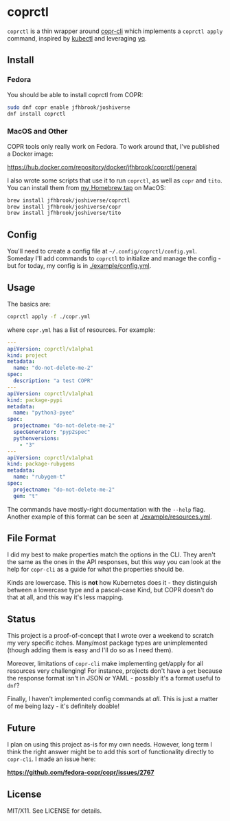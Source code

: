 # coprctl

`coprctl` is a thin wrapper around [copr-cli](https://developer.fedoraproject.org/deployment/copr/copr-cli.html)
which implements a `coprctl apply` command, inspired by [kubectl](https://kubernetes.io/docs/reference/kubectl/)
and leveraging [yq](https://github.com/mikefarah/yq).

## Install

### Fedora

You should be able to install coprctl from COPR:

```bash
sudo dnf copr enable jfhbrook/joshiverse
dnf install coprctl
```

### MacOS and Other

COPR tools only really work on Fedora. To work around that, I've published a
Docker image:

<https://hub.docker.com/repository/docker/jfhbrook/coprctl/general>

I also wrote some scripts that use it to run `coprctl`, as well as `copr` and `tito`. You can install them from [my Homebrew tap](https://github.com/jfhbrook/homebrew-joshiverse) on MacOS:

```bash
brew install jfhbrook/joshiverse/coprctl
brew install jfhbrook/joshiverse/copr
brew install jfhbrook/joshiverse/tito
```

## Config

You'll need to create a config file at `~/.config/coprctl/config.yml`. Someday
I'll add commands to `coprctl` to initialize and manage the config - but for
today, my config is in [./example/config.yml](./example/config.yml).

## Usage

The basics are:

```bash
coprctl apply -f ./copr.yml
```

where `copr.yml` has a list of resources. For example:

```yaml
---
apiVersion: coprctl/v1alpha1
kind: project
metadata:
  name: "do-not-delete-me-2"
spec:
  description: "a test COPR"
---
apiVersion: coprctl/v1alpha1
kind: package-pypi
metadata:
  name: "python3-pyee"
spec:
  projectname: "do-not-delete-me-2"
  specGenerator: "pyp2spec"
  pythonversions:
    - "3"
---
apiVersion: coprctl/v1alpha1
kind: package-rubygems
metadata:
  name: "rubygem-t"
spec:
  projectname: "do-not-delete-me-2"
  gem: "t"
```

The commands have mostly-right documentation with the `--help` flag. Another
example of this format can be seen at
[./example/resources.yml](./example/resources.yml).

## File Format

I did my best to make properties match the options in the CLI. They aren't the
same as the ones in the API responses, but this way you can look at the help
for `copr-cli` as a guide for what the properties should be.

Kinds are lowercase. This is **not** how Kubernetes does it - they distinguish
between a lowercase type and a pascal-case Kind, but COPR doesn't do that at
all, and this way it's less mapping.

## Status

This project is a proof-of-concept that I wrote over a weekend to scratch my
very specific itches. Many/most package types are unimplemented (though
adding them is easy and I'll do so as I need them).

Moreover, limitations of `copr-cli` make implementing get/apply for all
resources very challenging! For instance, projects don't have a `get` because
the response format isn't in JSON or YAML - possibly it's a format useful
to `dnf`?

Finally, I haven't implemented config commands at *all*. This is just a matter
of me being lazy - it's definitely doable!

## Future

I plan on using this project as-is for my own needs. However, long term I think
the right answer might be to add this sort of functionality directly to
`copr-cli`. I made an issue here:

**<https://github.com/fedora-copr/copr/issues/2767>**

## License

MIT/X11. See LICENSE for details.
